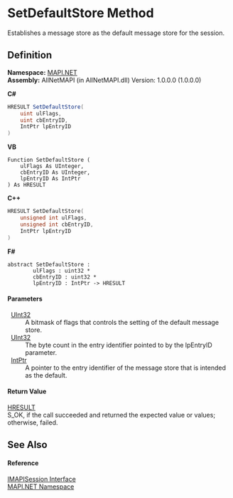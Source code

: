 # SetDefaultStore Method


Establishes a message store as the default message store for the session.



## Definition
**Namespace:** <a href="5bef4637-66f8-16d4-e5f4-4d0da57a1538.md">MAPI.NET</a>  
**Assembly:** AllNetMAPI (in AllNetMAPI.dll) Version: 1.0.0.0 (1.0.0.0)

**C#**
``` C#
HRESULT SetDefaultStore(
	uint ulFlags,
	uint cbEntryID,
	IntPtr lpEntryID
)
```
**VB**
``` VB
Function SetDefaultStore ( 
	ulFlags As UInteger,
	cbEntryID As UInteger,
	lpEntryID As IntPtr
) As HRESULT
```
**C++**
``` C++
HRESULT SetDefaultStore(
	unsigned int ulFlags, 
	unsigned int cbEntryID, 
	IntPtr lpEntryID
)
```
**F#**
``` F#
abstract SetDefaultStore : 
        ulFlags : uint32 * 
        cbEntryID : uint32 * 
        lpEntryID : IntPtr -> HRESULT 
```



#### Parameters
<dl><dt>  <a href="https://learn.microsoft.com/dotnet/api/system.uint32" target="_blank" rel="noopener noreferrer">UInt32</a></dt><dd>A bitmask of flags that controls the setting of the default message store.</dd><dt>  <a href="https://learn.microsoft.com/dotnet/api/system.uint32" target="_blank" rel="noopener noreferrer">UInt32</a></dt><dd>The byte count in the entry identifier pointed to by the lpEntryID parameter.</dd><dt>  <a href="https://learn.microsoft.com/dotnet/api/system.intptr" target="_blank" rel="noopener noreferrer">IntPtr</a></dt><dd>A pointer to the entry identifier of the message store that is intended as the default.</dd></dl>

#### Return Value
<a href="50596607-a328-ef10-6ea9-0448fbb7d197.md">HRESULT</a>  
S_OK, if the call succeeded and returned the expected value or values; otherwise, failed.

## See Also


#### Reference
<a href="d28ec202-b730-fb1f-42ac-5545b0b43d47.md">IMAPISession Interface</a>  
<a href="5bef4637-66f8-16d4-e5f4-4d0da57a1538.md">MAPI.NET Namespace</a>  
